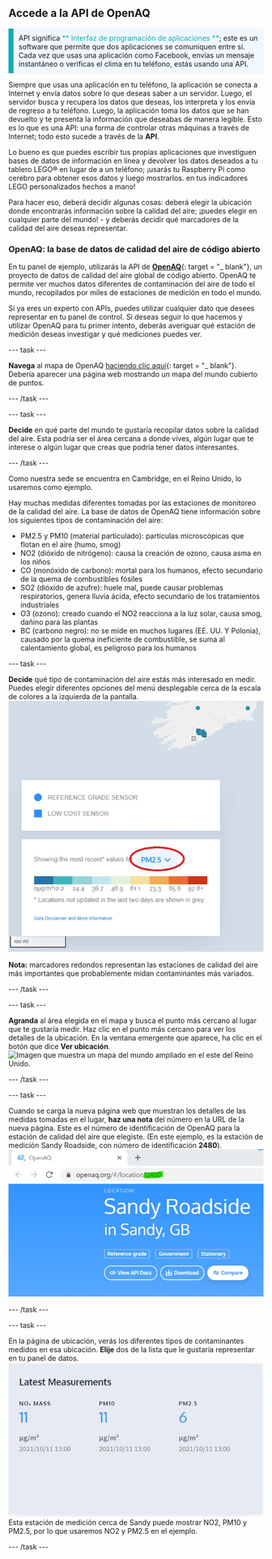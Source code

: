 ## Accede a la API de OpenAQ

<p style="border-left: solid; border-width:10px; border-color: #0faeb0; background-color: aliceblue; padding: 10px;">API significa <span style="color: #0faeb0">** Interfaz de programación de aplicaciones **</span>; este es un software que permite que dos aplicaciones se comuniquen entre sí. Cada vez que usas una aplicación como Facebook, envías un mensaje instantáneo o verificas el clima en tu teléfono, estás usando una API.</p>

Siempre que usas una aplicación en tu teléfono, la aplicación se conecta a Internet y envía datos sobre lo que deseas saber a un servidor. Luego, el servidor busca y recupera los datos que deseas, los interpreta y los envía de regreso a tu teléfono. Luego, la aplicación toma los datos que se han devuelto y te presenta la información que deseabas de manera legible. Esto es lo que es una API: una forma de controlar otras máquinas a través de Internet; todo esto sucede a través de la **API**.

Lo bueno es que puedes escribir tus propias aplicaciones que investiguen bases de datos de información en línea y devolver los datos deseados a tu tablero LEGO® en lugar de a un teléfono; ¡usarás tu Raspberry Pi como cerebro para obtener esos datos y luego mostrarlos. en tus indicadores LEGO personalizados hechos a mano!

Para hacer eso, deberá decidir algunas cosas: deberá elegir la ubicación donde encontrarás información sobre la calidad del aire; ¡puedes elegir en cualquier parte del mundo! - y deberás decidir qué marcadores de la calidad del aire deseas representar.

### OpenAQ: la base de datos de calidad del aire de código abierto

En tu panel de ejemplo, utilizarás la API de [**OpenAQ**](https://openaq.org/#/){: target = "_ blank"}, un proyecto de datos de calidad del aire global de código abierto. OpenAQ te permite ver muchos datos diferentes de contaminación del aire de todo el mundo, recopilados por miles de estaciones de medición en todo el mundo.

Si ya eres un experto con APIs, puedes utilizar cualquier dato que desees representar en tu panel de control. Si deseas seguir lo que hacemos y utilizar OpenAQ para tu primer intento, deberás averiguar qué estación de medición deseas investigar y qué mediciones puedes ver.

--- task ---

**Navega** al mapa de OpenAQ [haciendo clic aquí](https://openaq.org/#/map){: target = "_ blank"}. Debería aparecer una página web mostrando un mapa del mundo cubierto de puntos.

--- /task ---

--- task ---

**Decide** en qué parte del mundo te gustaría recopilar datos sobre la calidad del aire. Esta podría ser el área cercana a donde vives, algún lugar que te interese o algún lugar que creas que podría tener datos interesantes.

--- /task ---

Como nuestra sede se encuentra en Cambridge, en el Reino Unido, lo usaremos como ejemplo.

Hay muchas medidas diferentes tomadas por las estaciones de monitoreo de la calidad del aire. La base de datos de OpenAQ tiene información sobre los siguientes tipos de contaminación del aire:

 + PM2.5 y PM10 (material particulado): partículas microscópicas que flotan en el aire (humo, smog)
 + NO2 (dióxido de nitrógeno): causa la creación de ozono, causa asma en los niños
 + CO (monóxido de carbono): mortal para los humanos, efecto secundario de la quema de combustibles fósiles
 + SO2 (dióxido de azufre): huele mal, puede causar problemas respiratorios, genera lluvia ácida, efecto secundario de los tratamientos industriales
 + O3 (ozono): creado cuando el NO2 reacciona a la luz solar, causa smog, dañino para las plantas
 + BC (carbono negro): no se mide en muchos lugares (EE. UU. Y Polonia), causado por la quema ineficiente de combustible, se suma al calentamiento global, es peligroso para los humanos

--- task ---

**Decide** qué tipo de contaminación del aire estás más interesado en medir. Puedes elegir diferentes opciones del menú desplegable cerca de la escala de colores a la izquierda de la pantalla. ![Imagen que muestra el menú desplegable en el mapa de OpenAQ.](images/mapscale.jpg)

**Nota:** marcadores redondos representan las estaciones de calidad del aire más importantes que probablemente midan contaminantes más variados.

--- /task ---

--- task ---

**Agranda** al área elegida en el mapa y busca el punto más cercano al lugar que te gustaría medir. Haz clic en el punto más cercano para ver los detalles de la ubicación. En la ventana emergente que aparece, ha clic en el botón que dice **Ver ubicación**.  
![Imagen que muestra un mapa del mundo ampliado en el este del Reino Unido.](images/mapscroll.gif)

--- /task ---

--- task ---

Cuando se carga la nueva página web que muestran los detalles de las medidas tomadas en el lugar, **haz una nota** del número en la URL de la nueva página. Este es el número de identificación de OpenAQ para la estación de calidad del aire que elegiste. (En este ejemplo, es la estación de medición Sandy Roadside, con número de identificación **2480**). ![Imagen que muestra la URL de OpenAQ con un número para la identificación de la ubicación.](images/openaq_id.jpg)

--- /task ---

--- task ---

En la página de ubicación, verás los diferentes tipos de contaminantes medidos en esa ubicación. **Elije** dos de la lista que le gustaría representar en tu panel de datos. ![Image showing a pollutant list from a location on the OpenAQ map.](images/openaq_msmt.jpg) Esta estación de medición cerca de Sandy puede mostrar NO2, PM10 y PM2.5, por lo que usaremos NO2 y PM2.5 en el ejemplo.

--- /task ---